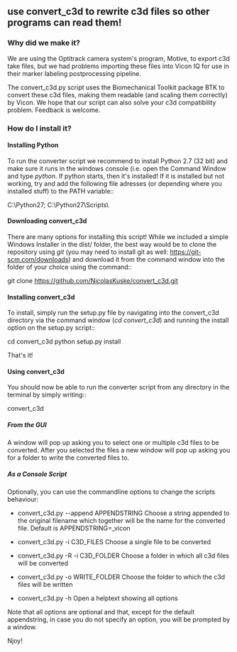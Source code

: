 ## use convert_c3d to rewrite c3d files so other programs can read them!

### Why did we make it?

We are using the Optitrack camera system's program, Motive, to export c3d take files, but we had problems importing these files into Vicon IQ for use in their marker labeling postprocessing pipeline.

The convert_c3d.py script uses the Biomechanical Toolkit package BTK to convert
these c3d files, making them readable (and scaling them correctly) by Vicon.
We hope that our script can also solve your c3d compatibility problem.
Feedback is welcome.

### How do I install it?


#### Installing Python

To run the converter script we recommend to install Python 2.7 (32 bit) and make sure it runs in the windows console (i.e. open the Command Window and type *python*. If python starts, then it's installed!  If it is installed but not working, try and add the following file adresses (or depending where you installed stuff) to the PATH variable::
  
  C:\Python27\; C:\Python27\Scripts\

#### Downloading convert_c3d

There are many options for installing this script! While we included a simple Windows Installer in the dist/ folder, the best way would be to clone the repository using *git* (you may need to install git as well: https://git-scm.com/downloads) and download it from the command window into the folder of your choice using the command::

git clone https://github.com/NicolasKuske/convert_c3d.git

#### Installing convert_c3d

To install, simply run the setup.py file by navigating into the convert_c3d directory via the command window (*cd convert_c3d*) and running the install option on the setup.py script::

cd convert_c3d
python setup.py install

That's it!

#### Using convert_c3d

You should now be able to run the converter script from any directory in the terminal by simply writing::

  convert_c3d

##### From the GUI

A window will pop up asking you to select one or multiple c3d files to be converted. After you selected the files a new window will pop up asking you for a folder to write the converted files to.

##### As a Console Script

Optionally, you can use the commandline options to change the scripts behaviour:

* convert_c3d.py --append APPENDSTRING              Choose a string appended to the original filename which together will be the name for the converted file. Default is APPENDSTRING=_vicon

* convert_c3d.py -i C3D_FILES                  Choose a single file to be converted

* convert_c3d.py -R -i C3D_FOLDER            Choose a folder in which all c3d files will be converted

* convert_c3d.py -o WRITE_FOLDER                    Choose the folder to which the c3d files will be written

* convert_c3d.py -h                                 Open a helptext showing all options

Note that all options are optional and that, except for the default appendstring, in case you do not specify an option, you will be prompted by a window.

Njoy!





